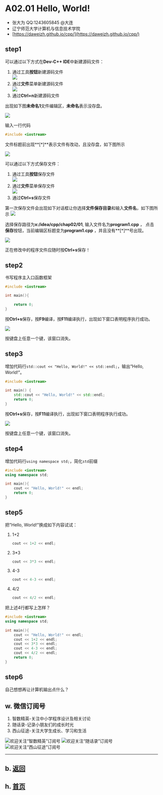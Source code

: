 # A02.01 Hello, World!

- 张大为 QQ:1243605845 @大连
- 辽宁师范大学计算机与信息技术学院
- [https://daweizh.github.io/cpp/](https://daweizh.github.io/cpp/) 

## step1

可以通过以下方式在**Dev-C++ IDE**中新建源码文件：

1. 通过工具**按钮**新建源码文件   
	![](new1.png)
2. 通过**文件**菜单新建源码文件   
	![](new2.png)
3. 通过**Ctrl+n**新建源码文件   

出现如下图**未命名1**文件编辑区，**未命名**表示没存盘。

![](new3.png)

输入一行代码

~~~cpp
#include <iostream> 
~~~

文件标题前出现**[\*]**表示文件有改动，且没存盘，如下图所示

![](new4.png)

可以通过以下方式保存文件：

1. 通过工具**按钮**保存文件   
	![](new6.png)
2. 通过**文件**菜单保存文件   
	![](new5.png)
3. 通过**Ctrl+s**保存文件
	
第一次保存文件会出现如下对话框让你选择**文件保存目录**和输入**文件名**，如下图所示
![](new7.png)

选择保存路径为**x:/idea/cpp/chap02/01**, 输入文件名为**program1.cpp** ， 点击**保存**按钮，当前编辑区标题变为**program1.cpp** ，并且没有**[\*]**号出现。

![](new8.png)

正在修改中的程序文件应随时按**Ctrl+s**保存！

## step2

书写程序主入口函数框架

~~~cpp
#include <iostream> 

int main(){
	
	return 0;
}
~~~

按**Ctrl+s**保存，按**F9**编译，按**F11**编译执行，出现如下窗口表明程序执行成功。

![](cmd1.png)

按键盘上任意一个键，该窗口消失。


## step3

增加代码行`std::cout << "Hello, World!" << std::endl;`，输出“Hello, World!”。

~~~cpp
#include <iostream>
    
int main() {
    std::cout << "Hello, World!" << std::endl;
    return 0;
}
~~~

按**Ctrl+s**保存，按**F11**编译执行，出现如下窗口表明程序执行成功。

![](cmd2.png)

按键盘上任意一个键，该窗口消失。

## step4

增加代码行`using namespace std;`，简化`std`前缀

~~~cpp
#include <iostream>
using namespace std;
    
int main(){
    cout << "Hello, World!" << endl;
    return 0;
}
~~~

## step5 

把"Hello, World!"换成如下内容试试：

1. 1+2
	~~~cpp
    cout << 1+2 << endl;
	~~~
2. 3*3
	~~~cpp
    cout << 3*3 << endl;
	~~~
3. 4-3
	~~~cpp
    cout << 4-3 << endl;
	~~~
4. 4/2
	~~~cpp
    cout << 4/2 << endl;
	~~~

把上述4行都写上怎样？

~~~cpp
#include <iostream>
using namespace std;
    
int main(){
    cout << "Hello, World!" << endl;
    cout << 1+2 << endl;
    cout << 3*3 << endl;
    cout << 4-3 << endl;
    cout << 4/2 << endl;
    return 0;
}
~~~

## step6

自己想想再让计算机输出点什么？


## w. 微信订阅号

1. 智数精英-关注中小学程序设计及相关讨论
2. 随话录-记录小朋友们的成长时光
2. 西山征途-关注大学生成长、学习和生活

![欢迎关注“智数精英”订阅号](../../assets/me/img/idea8.jpg)
![欢迎关注“随话录”订阅号](../../assets/me/img/shl8.jpg)
![欢迎关注“西山征途”订阅号](../../assets/me/img/xszt8.jpg)

----------

## b. [返回](../)
    
## h. [首页](../../)

 